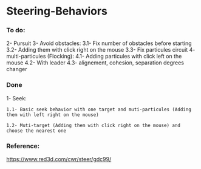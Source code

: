 # Steering-Behaviors

### To do:
2- Pursuit
3- Avoid obstacles:
    3.1- Fix number of obstacles before starting
    3.2- Adding them with click right on the mouse
    3.3- Fix particules circuit
4- multi-particules (Flocking):
    4.1- Adding particules with click left on the mouse
    4.2- With leader
    4.3- alignement, cohesion, separation degrees changer

### Done
1- Seek:

    1.1- Basic seek behavior with one target and muti-particules (Adding them with left right on the mouse)

    1.2- Muti-target (Adding them with click right on the mouse) and choose the nearest one


### Reference:

https://www.red3d.com/cwr/steer/gdc99/
